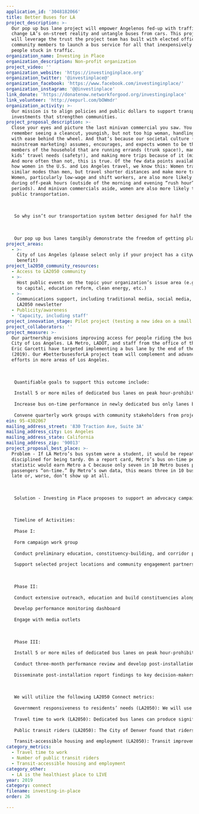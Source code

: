 ```yaml
---
application_id: '3048182066'
title: Better Buses for LA
project_description: >-
  Our pop up bus lane project will empower Angelenos fed-up with traffic to
  change LA’s on-street reality and untangle buses from cars. This project team
  will leverage the trust the project team has built with elected officials and
  community members to launch a bus service for all that inexpensively removes
  people stuck in traffic.
organization_name: Investing in Place
organization_description: Non-profit organization
project_video: ''
organization_website: 'https://investinginplace.org'
organization_twitter: '@investinplace@'
organization_facebook: 'https://www.facebook.com/investinginplace/'
organization_instagram: '@@investinplace'
link_donate: 'https://donatenow.networkforgood.org/investinginplace'
link_volunteer: 'http://eepurl.com/bOWmdr'
organization_activity: >-
  Our mission is to align policies and public dollars to support transportation
  investments that strengthen communities.
project_proposal_description: >-
  Close your eyes and picture the last minivan commercial you saw. You may
  remember seeing a cleancut, youngish, but not too hip woman, handling life
  with ease behind the wheel. And that’s because our societal culture (and
  mainstream marketing) assumes, encourages, and expects women to be the primary
  members of the household that are running errands (trunk space!), managing
  kids’ travel needs (safety!), and making more trips because of it (mileage!).
  And more often than not, this is true. Of the few data points available for
  how women in the U.S. and Los Angeles travel, we know this: Women travel in
  similar modes than men, but travel shorter distances and make more trips.
  Women, particularly low-wage and shift workers, are also more likely to travel
  during off-peak hours (outside of the morning and evening “rush hour”
  periods). And minivan commercials aside, women are also more likely to use
  public transportation.
   
   
   
   So why isn’t our transportation system better designed for half the population, who are making more trips? Investing in Place positions mobility needs of women and mothers as a transportation priority. We released a video about a mom’s travel on the bus, moderated several panels on women and transportation, and are working pro bono with Metro on a study to better understand how women travel. And just last month, our deputy director, Naomi Iwasaki advanced the conversation about women in transportation at the Mt. St. Mary’s Report on the Status of Women and Girls Release Event, which was attended by over 500 people including California First Partner Jennifer Siebel Newsom and California State Senator Holly Mitchell.
   
   
   
   Our pop up bus lanes tangibly demonstrate the freedom of getting places without the aggravation of traffic. Bus only lanes connect communities and can transform the lived experience of everyone in LA, especially moms and their families who rely on public transportation in LA. We will leverage the successes of dedicated bus lane service like the Dodger Stadium Express -- which has carried over a million fans to Dodger Stadium since 2016 -- to show how dedicated bus lanes can get people to places quickly and reliably without needing a private automobile.
project_areas:
  - >-
    City of Los Angeles (please select only if your project has a citywide
    benefit)
project_la2050_community_resources:
  - Access to LA2050 community
  - >-
    Host public events on the topic your organization’s issue area (e.g. access
    to capital, education reform, clean energy, etc.) 
  - >-
    Communications support, including traditional media, social media, and
    LA2050 newsletter
  - Publicity/awareness
  - 'Capacity, including staff'
project_innovation_stage: Pilot project (testing a new idea on a small scale to prove feasibility)
project_collaborators: ''
project_measure: >-
  Our partnership envisions improving access for people riding the bus in the
  City of Los Angeles. LA Metro, LADOT, and staff from the office of the Mayor
  Eric Garcetti have targeted implementing a bus lane by the end of the year
  (2019). Our #betterbusesforLA project team will complement and advance these
  efforts in more areas of Los Angeles.
   
   
   
   Quantifiable goals to support this outcome include:
   
   Install 5 or more miles of dedicated bus lanes on peak hour-prohibited parking lanes in the City of Los Angeles by 2020
   
   Increase bus on-time performance in newly dedicated bus only lanes by 20% percent from one year earlier
   
   Convene quarterly work groups with community stakeholders from project areas (frequency based on urgency)
ein: 95-4302067
mailing_address_street: '830 Traction Ave, Suite 3A'
mailing_address_city: Los Angeles
mailing_address_state: California
mailing_address_zip: '90013'
project_proposal_best_place: >-
  Problem - If LA Metro’s bus system were a student, it would be repeatedly
  disciplined for being tardy. On a report card, Metro’s bus on-time performance
  statistic would earn Metro a C because only seven in 10 Metro buses pick-up
  passengers “on-time.” By Metro’s own data, this means three in 10 buses run
  late or, worse, don’t show up at all.
   
    
   
   Solution - Investing in Place proposes to support an advocacy campaign for the implementation of dedicated bus lanes in the City of Los Angeles to speed up buses and improve their reliability. This partnership has a shared and intended relative short-term outcome of improving access for people riding the bus in the City of Los Angeles and thereby increasing public transit ridership. According to a report by the UCLA Institute of Transportation Studies, if 1 in 4 people who rarely or never ride transit replaced one driving trip with one transit trip every two weeks, annual ridership would grow by 96 million. The small change of dedicated bus lanes can result in an outsized impact by creating a more reliable, accessible, and faster transit experience for bus riders.
   
    
   
   Timeline of Activities:
   
   Phase I: 
   
   Form campaign work group
   
   Conduct preliminary education, constituency-building, and corridor planning, including data collection and media engagement
   
   Support selected project locations and community engagement partners 
   
   
   
   Phase II: 
   
   Conduct extensive outreach, education and build constituencies along selected dedicated bus lane locations and with political leaders
   
   Develop performance monitoring dashboard
   
   Engage with media outlets
   
   
   
   Phase III:
   
   Install 5 or more miles of dedicated bus lanes on peak hour-prohibited parking lanes in the City of Los Angeles by 2020
   
   Conduct three-month performance review and develop post-installation report
   
   Disseminate post-installation report findings to key decision-makers
   
   
   
   We will utilize the following LA2050 Connect metrics:
   
   Government responsiveness to residents’ needs (LA2050): We will use community organizing strategies and data-driven advocacy to support regional transportation policy and funding decisions that enable implementation of dedicated bus lanes in the City of Los Angeles.
   
   Travel time to work (LA2050): Dedicated bus lanes can produce significant travel savings. Recently installed pop up bus lanes in the City of Boston and Everett have reduced peak congestion travel times by 20-28 percent per a recent UCLA Institute of Transportation Studies. 
   
   Public transit riders (LA2050): The City of Denver found that ridership increases 2.8% in the first 6 months since installing their pop-up dedicated bus lanes per a recent UCLA Institute of Transportation Studies. 
   
   Transit-accessible housing and employment (LA2050): Transit improvements that serve both work and non-work trips, such as dedicated bus lanes, will enhance the connection between public transportation and daily origins and destinations.
category_metrics:
  - Travel time to work
  - Number of public transit riders
  - Transit-accessible housing and employment
category_other:
  - LA is the healthiest place to LIVE
year: 2019
category: connect
filename: investing-in-place
order: 26

---
```

